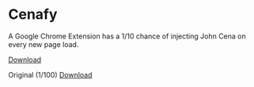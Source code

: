 # Cenafy

A Google Chrome Extension has a 1/10 chance of injecting John Cena on every new page load.

[Download](https://chrome.google.com/webstore/detail/cdilnjpehcjhengliidigkaoklikdkbb/)


Original (1/100) [Download](https://chrome.google.com/webstore/detail/cenafy/ndchmakhfaakbkhnkdgambadneloplnn/)
